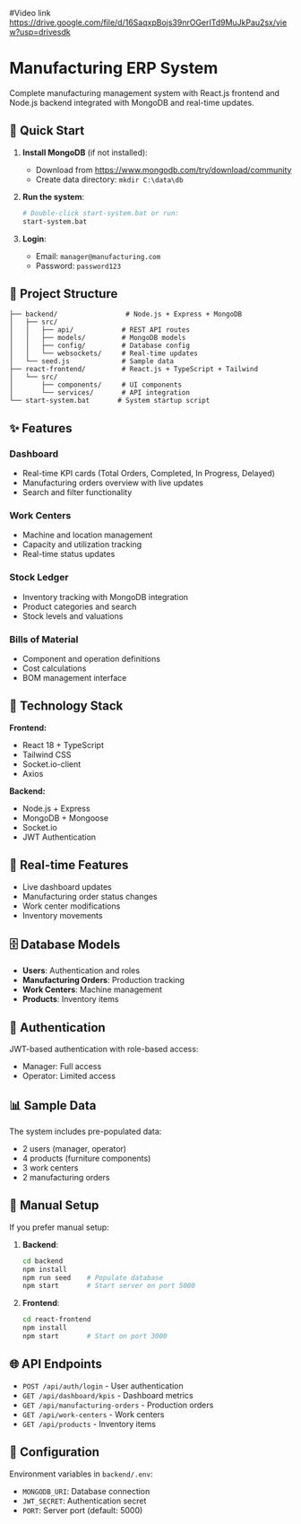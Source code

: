 #Video link
https://drive.google.com/file/d/16SaqxpBojs39nrOGerITd9MuJkPau2sx/view?usp=drivesdk

# Manufacturing ERP System

Complete manufacturing management system with React.js frontend and Node.js backend integrated with MongoDB and real-time updates.

## 🚀 Quick Start

1. **Install MongoDB** (if not installed):
   - Download from https://www.mongodb.com/try/download/community
   - Create data directory: `mkdir C:\data\db`

2. **Run the system**:
   ```bash
   # Double-click start-system.bat or run:
   start-system.bat
   ```

3. **Login**:
   - Email: `manager@manufacturing.com`
   - Password: `password123`

## 📁 Project Structure

```
├── backend/                 # Node.js + Express + MongoDB
│   ├── src/
│   │   ├── api/            # REST API routes
│   │   ├── models/         # MongoDB models
│   │   ├── config/         # Database config
│   │   └── websockets/     # Real-time updates
│   └── seed.js             # Sample data
├── react-frontend/         # React.js + TypeScript + Tailwind
│   └── src/
│       ├── components/     # UI components
│       └── services/       # API integration
└── start-system.bat       # System startup script
```

## ✨ Features

### Dashboard
- Real-time KPI cards (Total Orders, Completed, In Progress, Delayed)
- Manufacturing orders overview with live updates
- Search and filter functionality

### Work Centers
- Machine and location management
- Capacity and utilization tracking
- Real-time status updates

### Stock Ledger
- Inventory tracking with MongoDB integration
- Product categories and search
- Stock levels and valuations

### Bills of Material
- Component and operation definitions
- Cost calculations
- BOM management interface

## 🔧 Technology Stack

**Frontend:**
- React 18 + TypeScript
- Tailwind CSS
- Socket.io-client
- Axios

**Backend:**
- Node.js + Express
- MongoDB + Mongoose
- Socket.io
- JWT Authentication

## 🔄 Real-time Features

- Live dashboard updates
- Manufacturing order status changes
- Work center modifications
- Inventory movements

## 🗄️ Database Models

- **Users**: Authentication and roles
- **Manufacturing Orders**: Production tracking
- **Work Centers**: Machine management
- **Products**: Inventory items

## 🔐 Authentication

JWT-based authentication with role-based access:
- Manager: Full access
- Operator: Limited access

## 📊 Sample Data

The system includes pre-populated data:
- 2 users (manager, operator)
- 4 products (furniture components)
- 3 work centers
- 2 manufacturing orders

## 🚀 Manual Setup

If you prefer manual setup:

1. **Backend**:
   ```bash
   cd backend
   npm install
   npm run seed    # Populate database
   npm start       # Start server on port 5000
   ```

2. **Frontend**:
   ```bash
   cd react-frontend
   npm install
   npm start       # Start on port 3000
   ```

## 🌐 API Endpoints

- `POST /api/auth/login` - User authentication
- `GET /api/dashboard/kpis` - Dashboard metrics
- `GET /api/manufacturing-orders` - Production orders
- `GET /api/work-centers` - Work centers
- `GET /api/products` - Inventory items

## 🔧 Configuration

Environment variables in `backend/.env`:
- `MONGODB_URI`: Database connection
- `JWT_SECRET`: Authentication secret
- `PORT`: Server port (default: 5000)